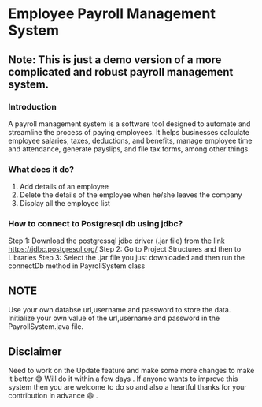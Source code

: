 # Employee Payroll Management System
## Note: This is just a demo version of a more complicated and robust payroll management system.
### Introduction
A payroll management system is a software tool designed to automate and streamline the process of paying employees. It helps businesses calculate employee salaries, taxes, deductions, and benefits, manage employee time and attendance, generate payslips, and file tax forms, among other things.

### What does it do?
1. Add details of an employee
2. Delete the details of the employee when he/she leaves the company
3. Display all the employee list

### How to connect to Postgresql db using jdbc?
Step 1: Download the postgressql jdbc driver (.jar file) from the link https://jdbc.postgresql.org/
Step 2: Go to Project Structures and then to Libraries
Step 3: Select the .jar file you just downloaded and then run the connectDb method in PayrollSystem class

## NOTE
Use your own databse url,username and password to store the data. Initialize your own value of the url,username and password in the PayrollSystem.java file.

## Disclaimer
Need to work on the Update feature and make some more changes to make it better :sweat_smile: Will do it within a few days . If anyone wants to improve this system then you are welcome to do so and also a heartful thanks for your contribution in advance :smile: .
